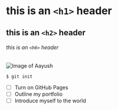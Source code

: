 # this is an `<h1>` header
## this is an `<h2>` header
###### this is an `<h6>` header

![Image of Aayush](https://encrypted-tbn0.gstatic.com/images?q=tbn:ANd9GcReBWFKCnlfxibo5lmKZ0GB6AIFLJkVmomKgaoLFRChWe6-GAKtdFQ47g0MJHf0VyD6_xY&usqp=CAU)

```
$ git init
```
- [ ] Turn on GitHub Pages
- [ ] Outline my portfolio
- [ ] Introduce myself to the world

